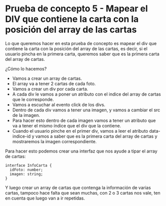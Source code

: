 # Prueba de concepto 5 - Mapear el DIV que contiene la carta con la posición del array de las cartas

Lo que queremos hacer en esta prueba de concepto es mapear el div que contiene la carta con la posición del array de las cartas, es decir, si el usuario pincha en la primera carta, queremos saber que es la primera carta del array de cartas.

¿Cómo lo hacemos?

- Vamos a crear un array de cartas.
- El array va a tener 2 cartas de cada foto.
- Vamos a crear un div por cada carta.
- A cada div le vamos a poner un atributo con el indice del array de cartas que le corresponde.
- Vamos a escuchar al evento click de los divs.
- Dentro de cada div vamos a tener una imagen, y vamos a cambiar el src de la imagen.
- Para hacer esto dentro de cada imagen vamos a tener un atributo que va a tener el mismo índice que el div que la contiene.
- Cuando el usuario pinche en el primer div, vamos a leer el atributo data-indice-id y vamos a saber que es la primera carta del array de cartas y mostraremos la imagen correspondiente.

Para hacer esto podemos crear una interfaz que nos ayude a tipar el array de cartas:

```
interface InfoCarta {
  idFoto: number;
  imagen: string;
}
```

Y luego crear un array de cartas que contenga la información de varias cartas, tampoco hace falta que sean muchas, con 2 o 3 cartas nos vale, ten en cuenta que luego van a ir repetidas.
